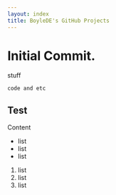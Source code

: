 ```yaml
---
layout: index
title: BoyleDE's GitHub Projects
---
```


# Initial Commit.
stuff

```
code and etc
```
## Test
Content

* list
* list
* list

1. list
2. list
3. list